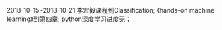 2018-10-15~2018-10-21 李宏毅课程到Classification;
                     《hands-on machine learning》到第四章; 
                      python深度学习进度无；
